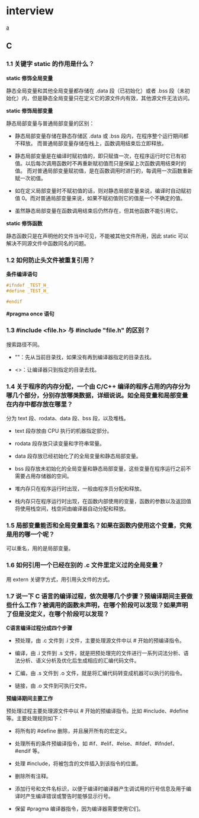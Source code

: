 # interview

[a](./20220508_02.md##-C)

## C

### 1.1 关键字 static 的作用是什么？

**static 修饰全局变量**

静态全局变量和其他全局变量都存储在 .data 段（已初始化）或者 .bss 段（未初始化）内，但是静态全局变量只在定义它的源文件内有效，其他源文件无法访问。

**static 修饰局部变量**

静态局部变量与普通局部变量的区别：

- 静态局部变量存储在静态存储区 .data 或 .bss 段内，在程序整个运行期间都不释放。
  而普通局部变量存储在栈上，函数调用结束后立即释放。

- 静态局部变量是在编译时赋初值的，即只赋值一次，在程序运行时它已有初值。以后每次调用函数时不再重新赋初值而只是保留上次函数调用结束时的值。
  而对普通局部变量赋初值，是在函数调用时进行的，每调用一次函数重新赋一次初值。

- 如在定义局部变量时不赋初值的话，则对静态局部变量来说，编译时自动赋初值 0。而对普通局部变量来说，如果不赋初值则它的值是一个不确定的值。

- 虽然静态局部变量在函数调用结束后仍然存在，但其他函数不能引用它。

**static 修饰函数**

静态函数只是在声明他的文件当中可见，不能被其他文件所用，因此 static 可以解决不同源文件中函数同名的问题。

### 1.2 如何防止头文件被重复引用？

**条件编译语句**

```c
#ifndef _TEST_H_
#define _TEST_H_

#endif
```

**#pragma once 语句**

### 1.3 #include <file.h> 与 #include "file.h" 的区别？

搜索路径不同。

- ""：先从当前目录找，如果没有再到编译器指定的目录去找。

- <>：让编译器只到指定的目录去找。

### 1.4 关于程序的内存分配，一个由 C/C++ 编译的程序占用的内存分为哪几个部分，分别存放哪类数据，详细说说。如全局变量和局部变量在内存中都存放在哪里？

分为 text 段、rodata、data 段、bss 段，以及堆栈。

- text 段存放由 CPU 执行的机器指定部分。

- rodata 段存放只读变量和字符串常量。

- data 段存放已经初始化了的全局变量和静态局部变量。

- bss 段存放未初始化的全局变量和静态局部变量，这些变量在程序运行之前不需要占用存储器的空间。

- 堆内存只在程序运行时出现，一般由程序员分配和释放。

- 栈内存只在程序运行时出现，在函数内部使用的变量，函数的参数以及返回值将使用栈空间，栈空间由编译器自动分配和释放。

### 1.5 局部变量能否和全局变量重名？如果在函数内使用这个变量，究竟是用的哪一个呢？

可以重名，用的是局部变量。

### 1.6 如何引用一个已经在别的 .c 文件里定义过的全局变量？

用 extern 关键字方式，用引用头文件的方式。

### 1.7 说一下 C 语言的编译过程，依次是哪几个步骤？预编译期间主要做些什么工作？被调用的函数未声明，在哪个阶段可以发现？如果声明了但是没定义，在哪个阶段可以发现？

 **C语言编译过程分成四个步骤**

- 预处理，由 .c 文件到 .i 文件，主要处理源文件中以 # 开始的预编译指令。

- 编译，由 .i 文件到 .s 文件，就是把预处理完的文件进行一系列词法分析、语法分析、语义分析及优化后生成相应的汇编代码文件。

- 汇编，由 .s 文件到 .o 文件，就是将汇编代码转变成机器可以执行的指令。

- 链接，由 .o 文件到可执行文件。

**预编译期间主要工作**

预处理过程主要处理源文件中以 # 开始的预编译指令。比如 #include、#define 等。主要处理规则如下：

- 将所有的 #define 删除，并且展开所有的宏定义。

- 处理所有的条件预编译指令，如 #if、#elif、#else、#ifdef、#ifndef、#endif 等。

- 处理 #include，将被包含的文件插入到该指令的位置。

- 删除所有注释。

- 添加行号和文件名标识，以便于编译时编译器产生调试用的行号信息及用于编译时产生编译错误或警告时能够显示行号。

- 保留 #pragma 编译器指令，因为编译器需要使用它们。


